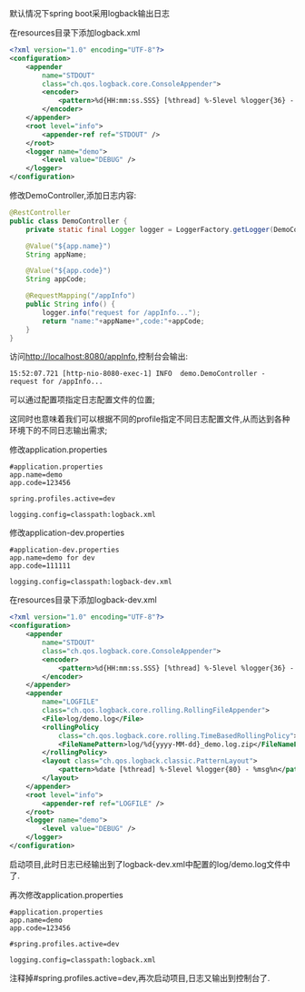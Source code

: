 默认情况下spring boot采用logback输出日志

在resources目录下添加logback.xml
```xml
<?xml version="1.0" encoding="UTF-8"?>
<configuration>
    <appender
        name="STDOUT"
        class="ch.qos.logback.core.ConsoleAppender">
        <encoder>
            <pattern>%d{HH:mm:ss.SSS} [%thread] %-5level %logger{36} - %msg%n</pattern>
        </encoder>
    </appender>
    <root level="info">
        <appender-ref ref="STDOUT" />
    </root>
    <logger name="demo">
        <level value="DEBUG" />
    </logger>
</configuration>
```
修改DemoController,添加日志内容:
```java
@RestController
public class DemoController {
    private static final Logger logger = LoggerFactory.getLogger(DemoController.class);

    @Value("${app.name}")
    String appName;

    @Value("${app.code}")
    String appCode;

    @RequestMapping("/appInfo")
    public String info() {
        logger.info("request for /appInfo...");
        return "name:"+appName+",code:"+appCode;
    }
}

```
访问[http://localhost:8080/appInfo](http://localhost:8080/appInfo),控制台会输出:
```shell
15:52:07.721 [http-nio-8080-exec-1] INFO  demo.DemoController - request for /appInfo...
```

可以通过配置项指定日志配置文件的位置;

这同时也意味着我们可以根据不同的profile指定不同日志配置文件,从而达到各种环境下的不同日志输出需求;

修改application.properties
```properties
#application.properties
app.name=demo
app.code=123456

spring.profiles.active=dev

logging.config=classpath:logback.xml
```
修改application-dev.properties
```properties
#application-dev.properties
app.name=demo for dev
app.code=111111

logging.config=classpath:logback-dev.xml

```
在resources目录下添加logback-dev.xml
```xml
<?xml version="1.0" encoding="UTF-8"?>
<configuration>
    <appender
        name="STDOUT"
        class="ch.qos.logback.core.ConsoleAppender">
        <encoder>
            <pattern>%d{HH:mm:ss.SSS} [%thread] %-5level %logger{36} - %msg%n</pattern>
        </encoder>
    </appender>
    <appender
        name="LOGFILE"
        class="ch.qos.logback.core.rolling.RollingFileAppender">
        <File>log/demo.log</File>
        <rollingPolicy
            class="ch.qos.logback.core.rolling.TimeBasedRollingPolicy">
            <FileNamePattern>log/%d{yyyy-MM-dd}_demo.log.zip</FileNamePattern>
        </rollingPolicy>
        <layout class="ch.qos.logback.classic.PatternLayout">
            <pattern>%date [%thread] %-5level %logger{80} - %msg%n</pattern>
        </layout>
    </appender>
    <root level="info">
        <appender-ref ref="LOGFILE" />
    </root>
    <logger name="demo">
        <level value="DEBUG" />
    </logger>
</configuration>
```
启动项目,此时日志已经输出到了logback-dev.xml中配置的log/demo.log文件中了.

再次修改application.properties
```properties
#application.properties
app.name=demo
app.code=123456

#spring.profiles.active=dev

logging.config=classpath:logback.xml
```
注释掉#spring.profiles.active=dev,再次启动项目,日志又输出到控制台了.
